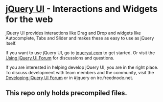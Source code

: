 [jQuery UI](//jqueryui.com/) - Interactions and Widgets for the web
================================

jQuery UI provides interactions like Drag and Drop and widgets like Autocomplete, Tabs and Slider and makes these as easy to use as jQuery itself.

If you want to use jQuery UI, go to [jqueryui.com](//jqueryui.com) to get started. Or visit the [Using jQuery UI Forum](//forum.jquery.com/using-jquery-ui) for discussions and questions.

If you are interested in helping develop jQuery UI, you are in the right place.
To discuss development with team members and the community, visit the [Developing jQuery UI Forum](//forum.jquery.com/developing-jquery-ui) or in #jquery on irc.freednode.net.

## This repo only holds precompiled files.
